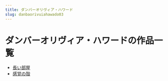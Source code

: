 ```yaml
---
title: ダンバーオリヴィア・ハワード
slug: danbaorivuiahawado03
---
```


# ダンバーオリヴィア・ハワードの作品一覧

- [長い部屋](changibuwu02)
- [感覚の殻](ganjuenoquee9)
